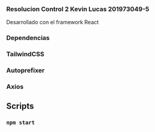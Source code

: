 ### Resolucion Control 2 Kevin Lucas 201973049-5

Desarrollado con el framework React

### Dependencias
### TailwindCSS
### Autoprefixer
### Axios 


## Scripts

### `npm start`
